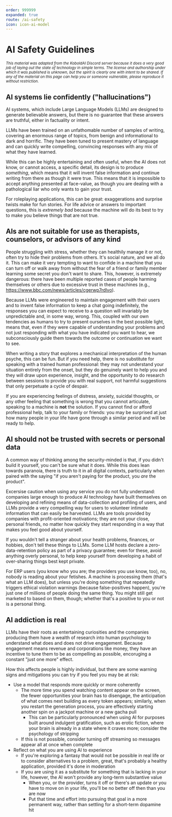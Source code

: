 ```yaml
---
order: 999999
expanded: true
route: /ai-safety
icon: icon-ai-model
---
```


# AI Safety Guidelines

<sub>*This material was adapted from the KoboldAI Discord server because it does a very good job of laying out the state of technology in simple terms. The license and authorship under which it was published is unknown, but the spirit is clearly one with intent to be shared. If any of the material on this page can help you or someone vulnerable, please reproduce it without restriction.*</sub>

## AI systems lie confidently ("hallucinations")

AI systems, which include Large Language Models (LLMs) are designed to generate believable answers, but there is no guarantee that these answers are truthful, either in factuality or intent.

LLMs have been trained on an unfathomable number of samples of writing, covering an enormous range of topics, from benign and informational to dark and horrific. They have been tuned to present mastery of language and can quickly write compelling, convincing responses with any mix of what they have learned.

While this can be highly entertaining and often useful, when the AI does not know, or cannot access, a specific detail, its design is to produce *something*, which means that it will invent false information and continue writing from there as though it were true. This means that it is impossible to accept anything presented at face-value, as though you are dealing with a pathological liar who only wants to gain your trust.

For roleplaying applications, this can be great: exaggerations and surprise twists make for fun stories. For life advice or answers to important questions, this is *extremely bad* because the machine will do its best to try to make you believe things that are not true.

## AIs are not suitable for use as therapists, counselors, or advisors of any kind

People struggling with stress, whether they can healthily manage it or not, often try to hide their problems from others. It's social nature, and we all do it. This can make it very tempting to want to confide in a machine that you can turn off or walk away from without the fear of a friend or family member learning some secret you don't want to share. This, however, is extremely dangerous: there have been multiple reported cases of people harming themselves or others due to excessive trust in these machines (e.g., https://www.bbc.com/news/articles/cgerwp7rdlvo).

Because LLMs were engineered to maintain engagement with their users and to invent false information to keep a chat going indefinitely, the responses you can expect to receive to a question will invariably be unpredictable and, in some way, wrong. This, coupled with our own tendencies as humans to try to present ourselves in the best possible light, means that, even if they were capable of understanding your problems and not just responding with what you have indicated you want to hear, we subconsciously guide them towards the outcome or continuation we want to see.

When writing a story that explores a mechanical interpretation of the human psyche, this can be fun. But if you need help, there is no substitute for speaking with a trained human professional: they may not understand your situation entirely from the onset, but they do genuinely want to help you and they will draw upon experience, insight, and the opportunity to do research between sessions to provide you with real support, not harmful suggestions that only perpetuate a cycle of despair.

If you are experiencing feelings of distress, anxiety, suicidal thoughts, or any other feeling that something is wrong that you cannot articulate, speaking to a machine is __not__ the solution. If you cannot find or afford professional help, talk to your family or friends: you may be surprised at just how many people in your life have gone through a similar period and will be ready to help.

## AI should not be trusted with secrets or personal data

A common way of thinking among the security-minded is that, if you didn't build it yourself, you can't be sure what it does. While this does lean towards paranoia, there is truth to it in all digital contexts, particularly when paired with the saying "if you aren't paying for the product, you *are* the product".

Excersise caution when using any service you do not fully understand: companies large enough to produce AI technology have built themselves on developing and refining means of data-collection and profiling of users, and LLMs provide a very compelling way for users to volunteer intimate information that can easily be harvested. LLMs are tools provided by companies with profit-oriented motivations; they are not your close, personal friends, no matter how quickly they start responding in a way that makes you feel good about yourself.

If you wouldn't tell a stranger about your health problems, finances, or hobbies, don't tell these things to LLMs. Some LLM hosts declare a zero-data-retention policy as part of a privacy guarantee; even for these, avoid anything overly personal, to help keep yourself from developing a habit of over-sharing things best kept private.

For ERP users (you know who you are; the providers you use know, too), no, nobody is reading about your fetishes. A machine is processing them (that's what an LLM does), but unless you're doing something that repeatedly triggers ethical violation warnings (because false-positives happen), you're just one of millions of people doing the same thing. You might still get marketed to based on them, though; whether that's a positive to you or not is a personal thing.

## AI addiction is real

LLMs have their roots as entertaining curiosities and the companies producing them have a wealth of research into human psychology to understand what does and does not drive engagement. Because engagement means revenue and corporations like money, they have an incentive to tune them to be as compelling as possible, encoruging a constant "just one more" effect.

How this affects people is highly individual, but there are some warning signs and mitigations you can try if you feel you may be at risk:

- Use a model that responds more quickly or more coherently
  - The more time you spend watching content appear on the screen, the fewer opportunities your brain has to disengage, the anticipation of what comes next building as every token appears; similarly, when you restart the generation process, you are effectively starting another spin on a jackpot machine or a new gacha pull
    - This can be particularly pronounced when using AI for purposes built around indulgent gratification, such as erotic fiction, where your brain is already in a state where it craves more; consider the psychology of stripping
  - If this is not possible, consider turning off streaming so messages appear all at once when complete
- Reflect on what you are using AI to experience
  - If you're exploring a fantasy that would not be possible in real life or to consider alternatives to a problem, great, that's probably a healthy application, provided it's done in moderation
  - If you are using it as a substitute for something that is lacking in your life, however, the AI won't provide any long-term substantive value
    - When you, or the provider, turns it off or there's an update or you have to move on in your life, you'll be no better off then than you are now
    - Put that time and effort into pursuing that goal in a more permanent way, rather than settling for a short-term dopamine hit
